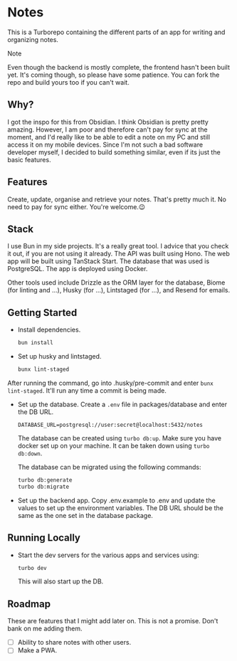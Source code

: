 # Notes

This is a Turborepo containing the different parts of an app for writing and organizing notes.

> [!NOTE]
> Even though the backend is mostly complete, the frontend hasn't been built yet. It's coming though, so please have some patience. You can fork the repo and build yours too if you can't wait.

## Why?

I got the inspo for this from Obsidian. I think Obsidian is pretty pretty amazing. However, I am poor and therefore can't pay for sync at the moment, and I'd really like to be able to edit a note on my PC and still access it on my mobile devices. Since I'm not such a bad software developer myself, I decided to build something similar, even if its just the basic features.

## Features

Create, update, organise and retrieve your notes. That's pretty much it. No need to pay for sync either. You're welcome.😉

## Stack

I use Bun in my side projects. It's a really great tool. I advice that you check it out, if you are not using it already. The API was built using Hono. The web app will be built using TanStack Start. The database that was used is PostgreSQL. The app is deployed using Docker.

Other tools used include Drizzle as the ORM layer for the database, Biome (for linting and ...), Husky (for ...), Lintstaged (for ...), and Resend for emails.

## Getting Started

- Install dependencies.

  ```sh
  bun install
  ```

- Set up husky and lintstaged.

  ```sh
  bunx lint-staged
  ```

After running the command, go into .husky/pre-commit and enter `bunx lint-staged`. It'll run any time a commit is being made.

- Set up the database. Create a `.env` file in packages/database and enter the DB URL.
  
  ```env
  DATABASE_URL=postgresql://user:secret@localhost:5432/notes
  ```

  The database can be created using `turbo db:up`. Make sure you have docker set up on your machine. It can be taken down using `turbo db:down`.

  The database can be migrated using the following commands:

  ```sh
  turbo db:generate
  turbo db:migrate
  ```
  
- Set up the backend app. Copy .env.example to .env and update the values to set up the environment variables. The DB URL should be the same as the one set in the database package.

## Running Locally

- Start the dev servers for the various apps and services using:
  
  ```sh
  turbo dev
  ```

  This will also start up the DB.

## Roadmap

These are features that I might add later on. This is not a promise. Don't bank on me adding them.

- [ ] Ability to share notes with other users.
- [ ] Make a PWA.
